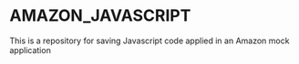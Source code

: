 # AMAZON_JAVASCRIPT
This is a repository for saving Javascript code applied in an Amazon mock application
